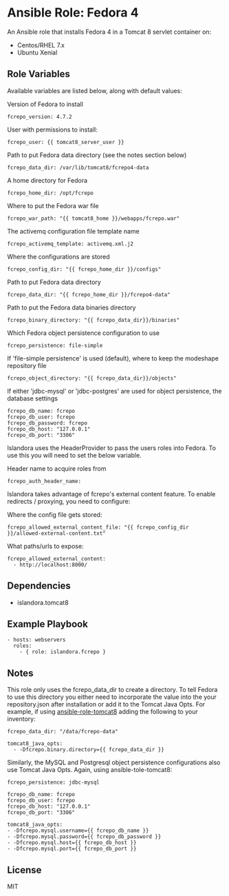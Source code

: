 # Ansible Role: Fedora 4

An Ansible role that installs Fedora 4 in a Tomcat 8 servlet container on:

* Centos/RHEL 7.x
* Ubuntu Xenial

## Role Variables

Available variables are listed below, along with default values:

Version of Fedora to install
```
fcrepo_version: 4.7.2
```

User with permissions to install:
```
fcrepo_user: {{ tomcat8_server_user }}
```

Path to put Fedora data directory (see the notes section below)
```
fcrepo_data_dir: /var/lib/tomcat8/fcrepo4-data
```

A home directory for Fedora
```
fcrepo_home_dir: /opt/fcrepo
```

Where to put the Fedora war file
```
fcrepo_war_path: "{{ tomcat8_home }}/webapps/fcrepo.war"
```

The activemq configuration file template name
```
fcrepo_activemq_template: activemq.xml.j2
```

Where the configurations are stored
```
fcrepo_config_dir: "{{ fcrepo_home_dir }}/configs"
```

Path to put Fedora data directory
```
fcrepo_data_dir: "{{ fcrepo_home_dir }}/fcrepo4-data"
```

Path to put the Fedora data binaries directory
```
fcrepo_binary_directory: "{{ fcrepo_data_dir}}/binaries"
```

Which Fedora object persistence configuration to use
```
fcrepo_persistence: file-simple
```

If 'file-simple persistence' is used (default), where to keep the modeshape repository file
```
fcrepo_object_directory: "{{ fcrepo_data_dir}}/objects"
```

If either 'jdbc-mysql' or 'jdbc-postgres' are used for object persistence, the database settings
```
fcrepo_db_name: fcrepo
fcrepo_db_user: fcrepo
fcrepo_db_password: fcrepo
fcrepo_db_host: "127.0.0.1"
fcrepo_db_port: "3306"
```

Islandora uses the HeaderProvider to pass the users roles into Fedora. To use this you will need to set the below variable.

Header name to acquire roles from
```
fcrepo_auth_header_name:
```

Islandora takes advantage of fcrepo's external content feature.  To enable redirects / proxying, you need to configure:

Where the config file gets stored:
```
fcrepo_allowed_external_content_file: "{{ fcrepo_config_dir }}/allowed-external-content.txt"
```

What paths/urls to expose:
```
fcrepo_allowed_external_content:
  - http://localhost:8000/
```


## Dependencies

* islandora.tomcat8
  
## Example Playbook

    - hosts: webservers
      roles:
        - { role: islandora.fcrepo }

## Notes

This role only uses the fcrepo_data_dir to create a directory. To tell Fedora
to use this directory you either need to incorporate the value into the
your repository.json after installation or add it to the Tomcat
Java Opts. For example, if using
[ansible-role-tomcat8](https://github.com/Islandora-Devops/ansible-role-tomcat8)
adding the following to your inventory:
```
fcrepo_data_dir: "/data/fcrepo-data"

tomcat8_java_opts:
  - -Dfcrepo.binary.directory={{ fcrepo_data_dir }}
```

Similarly, the MySQL and Postgresql object persistence configurations also use Tomcat Java Opts. Again, using ansible-tole-tomcat8:
```
fcrepo_persistence: jdbc-mysql

fcrepo_db_name: fcrepo
fcrepo_db_user: fcrepo
fcrepo_db_host: "127.0.0.1"
fcrepo_db_port: "3306"

tomcat8_java_opts:
- -Dfcrepo.mysql.username={{ fcrepo_db_name }}
- -Dfcrepo.mysql.password={{ fcrepo_db_password }}
- -Dfcrepo.mysql.host={{ fcrepo_db_host }}
- -Dfcrepo.mysql.port={{ fcrepo_db_port }}
```

## License

MIT
